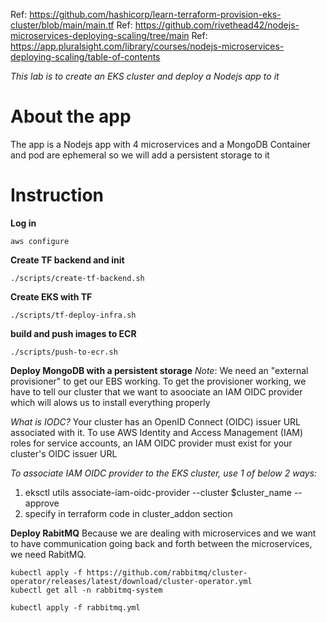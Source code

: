Ref: https://github.com/hashicorp/learn-terraform-provision-eks-cluster/blob/main/main.tf
Ref: https://github.com/rivethead42/nodejs-microservices-deploying-scaling/tree/main
Ref: https://app.pluralsight.com/library/courses/nodejs-microservices-deploying-scaling/table-of-contents

*This lab is to create an EKS cluster and deploy a Nodejs app to it*

# About the app
The app is a Nodejs app with 4 microservices and a MongoDB
Container and pod are ephemeral so we will add a persistent storage to it

# Instruction
**Log in**
```
aws configure
```

**Create TF backend and init**
```
./scripts/create-tf-backend.sh
```

**Create EKS with TF**
```
./scripts/tf-deploy-infra.sh
```

**build and push images to ECR**
```
./scripts/push-to-ecr.sh
```

**Deploy MongoDB with a persistent storage**
*Note*: We need an "external provisioner" to get our EBS working.
To get the provisioner working, we have to tell our cluster that we want to asoociate an IAM OIDC provider which will alows us to install everything properly

*What is IODC?*
Your cluster has an OpenID Connect (OIDC) issuer URL associated with it. To use AWS Identity and Access Management (IAM) roles for service accounts, an IAM OIDC provider must exist for your cluster's OIDC issuer URL

*To associate IAM OIDC provider to the EKS cluster, use 1 of below 2 ways:*
1. eksctl utils associate-iam-oidc-provider --cluster $cluster_name --approve
2. specify in terraform code in cluster_addon section

**Deploy RabitMQ**
Because we are dealing with microservices and we want to have communication going back and forth between the microservices, we need RabitMQ.

```
kubectl apply -f https://github.com/rabbitmq/cluster-operator/releases/latest/download/cluster-operator.yml
kubectl get all -n rabbitmq-system
```

```
kubectl apply -f rabbitmq.yml
```